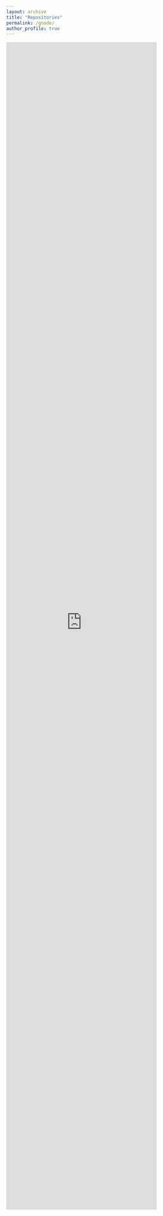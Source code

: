 ```yaml
---
layout: archive
title: "Repositories"
permalink: /gnode/
author_profile: true
---
```


 <iframe src="https://gin.g-node.org/56Fe" style="border: none; height: 80%; width: 80%;" title="Gnode"></iframe> 





